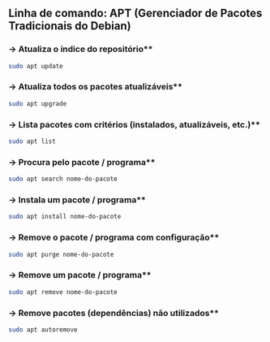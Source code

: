 ## Linha de comando: APT (Gerenciador de Pacotes Tradicionais do Debian)

### → Atualiza o índice do repositório**
```bash 
sudo apt update
```

### → Atualiza todos os pacotes atualizáveis**
```bash 
sudo apt upgrade
```

### → Lista pacotes com critérios (instalados, atualizáveis, etc.)**
```bash 
sudo apt list
```

### → Procura pelo pacote / programa**
```bash 
sudo apt search nome-do-pacote
```

### → Instala um pacote / programa**
```bash 
sudo apt install nome-do-pacote
```

### → Remove o pacote / programa com configuração**
```bash 
sudo apt purge nome-do-pacote
```

### → Remove um pacote / programa**
```bash 
sudo apt remove nome-do-pacote
```

### → Remove pacotes (dependências) não utilizados**
```bash 
sudo apt autoremove
```
